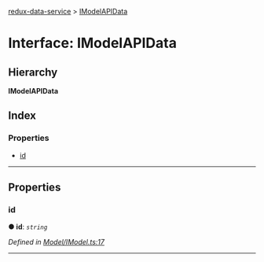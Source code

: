 [redux-data-service](../README.md) > [IModelAPIData](../interfaces/imodelapidata.md)

# Interface: IModelAPIData

## Hierarchy

**IModelAPIData**

## Index

### Properties

* [id](imodelapidata.md#id)

---

## Properties

<a id="id"></a>

###  id

**● id**: *`string`*

*Defined in [Model/IModel.ts:17](https://github.com/Rediker-Software/redux-data-service/blob/cb1aa86/src/Model/IModel.ts#L17)*

___

